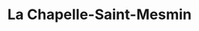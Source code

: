 ---
title: La Chapelle-Saint-Mesmin
url: /la-chapelle-saint-mesmin/
latitude: 47.895
longitude: 1.855
---